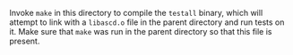 Invoke `make` in this directory to compile the `testall` binary, which will
attempt to link with a `libascd.o` file in the parent directory and run tests
on it. Make sure that `make` was run in the parent directory so that this file
is present.
